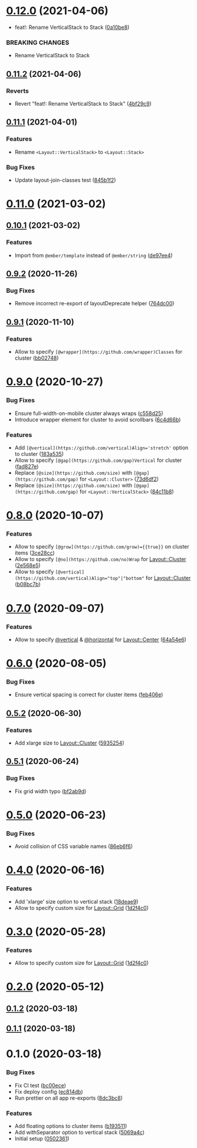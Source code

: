 # [0.12.0](https://github.com/fabscale/ember-layout-components/compare/0.11.2...0.12.0) (2021-04-06)


* feat!: Rename VerticalStack to Stack ([0a10be8](https://github.com/fabscale/ember-layout-components/commit/0a10be85533e91ae2fd2cb4d20813e62c78288df))


### BREAKING CHANGES

* Rename VerticalStack to Stack

## [0.11.2](https://github.com/fabscale/ember-layout-components/compare/0.11.1...0.11.2) (2021-04-06)


### Reverts

* Revert "feat!: Rename VerticalStack to Stack" ([4bf29c9](https://github.com/fabscale/ember-layout-components/commit/4bf29c9d05a81da64942106b2a7481d4343b3734))

## [0.11.1](https://github.com/fabscale/ember-layout-components/compare/0.11.0...0.11.1) (2021-04-01)

### Features

* Rename `<Layout::VerticalStack>` to `<Layout::Stack>`

### Bug Fixes

* Update layout-join-classes test ([845b1f2](https://github.com/fabscale/ember-layout-components/commit/845b1f26ca97556ac7a588e5ac7f6ad06252f9a4))

# [0.11.0](https://github.com/fabscale/ember-layout-components/compare/0.10.1...0.11.0) (2021-03-02)

## [0.10.1](https://github.com/fabscale/ember-layout-components/compare/0.9.2...0.10.1) (2021-03-02)


### Features

* Import from `@ember/template` instead of `@ember/string` ([de97ee4](https://github.com/fabscale/ember-layout-components/commit/de97ee4537bb03a2bba2af825864346ca87abbfa))

## [0.9.2](https://github.com/fabscale/ember-layout-components/compare/0.9.1...0.9.2) (2020-11-26)


### Bug Fixes

* Remove incorrect re-export of layoutDeprecate helper ([764dc00](https://github.com/fabscale/ember-layout-components/commit/764dc0086aaaef32fc4eaf6935a045fb59585144))

## [0.9.1](https://github.com/fabscale/ember-layout-components/compare/0.9.0...0.9.1) (2020-11-10)


### Features

* Allow to specify `[@wrapper](https://github.com/wrapper)Classes` for cluster ([bb02748](https://github.com/fabscale/ember-layout-components/commit/bb02748813326bc1584cecc7c1b3e2b4ca217890))

# [0.9.0](https://github.com/fabscale/ember-layout-components/compare/0.8.0...0.9.0) (2020-10-27)


### Bug Fixes

* Ensure full-width-on-mobile cluster always wraps ([c558d25](https://github.com/fabscale/ember-layout-components/commit/c558d2542dce7654d4fd553e1b8dc258c33dd5b8))
* Introduce wrapper element for cluster to avoid scrollbars ([6c4d66b](https://github.com/fabscale/ember-layout-components/commit/6c4d66b916a6bd5e0c05d7ff02f8d36ce32fb203))


### Features

* Add `[@vertical](https://github.com/vertical)Align='stretch'` option to cluster ([183a535](https://github.com/fabscale/ember-layout-components/commit/183a53573a9e89083eadea008036f8d5748794c0))
* Allow to specify `[@gap](https://github.com/gap)Vertical` for cluster ([fad827e](https://github.com/fabscale/ember-layout-components/commit/fad827e67fe09ed92521646726c21c8e612f26fd))
* Replace `[@size](https://github.com/size)` with `[@gap](https://github.com/gap)` for `<Layout::Cluster>` ([73d6df2](https://github.com/fabscale/ember-layout-components/commit/73d6df22b95add0a2a4a5ee56c8e445a75065fee))
* Replace `[@size](https://github.com/size)` with `[@gap](https://github.com/gap)` for `<Layout::VerticalStack>` ([84c11b8](https://github.com/fabscale/ember-layout-components/commit/84c11b8f028e0288caf07ee83938e8e6957707f2))

# [0.8.0](https://github.com/fabscale/ember-layout-components/compare/0.7.0...0.8.0) (2020-10-07)


### Features

* Allow to specify `[@grow](https://github.com/grow)={{true}}` on cluster items ([3ce28cc](https://github.com/fabscale/ember-layout-components/commit/3ce28cc7a8a5482dfa1ab87ad6d45a411d514de4))
* Allow to specify `[@no](https://github.com/no)Wrap` for <Layout::Cluster> ([2e568e5](https://github.com/fabscale/ember-layout-components/commit/2e568e5e610bbd969631e701c448921a154cf179))
* Allow to specify `[@vertical](https://github.com/vertical)Align="top"|"bottom"` for <Layout::Cluster> ([b08bc7b](https://github.com/fabscale/ember-layout-components/commit/b08bc7bddbbdbbc5f52cf746997d779077e949fb))

# [0.7.0](https://github.com/fabscale/ember-layout-components/compare/0.6.0...0.7.0) (2020-09-07)


### Features

* Allow to specify [@vertical](https://github.com/vertical) & [@horizontal](https://github.com/horizontal) for <Layout::Center> ([64a54e6](https://github.com/fabscale/ember-layout-components/commit/64a54e61f42727c0fc45d3a1da0a16c8e85822e8))

# [0.6.0](https://github.com/fabscale/ember-layout-components/compare/0.5.2...0.6.0) (2020-08-05)


### Bug Fixes

* Ensure vertical spacing is correct for cluster items ([feb406e](https://github.com/fabscale/ember-layout-components/commit/feb406e935ed5d9580d0be65605c8bbba86d93e4))

## [0.5.2](https://github.com/fabscale/ember-layout-components/compare/0.5.1...0.5.2) (2020-06-30)


### Features

* Add xlarge size to <Layout::Cluster> ([5935254](https://github.com/fabscale/ember-layout-components/commit/59352547af72524a49ad1cd3c0f32d79af839416))

## [0.5.1](https://github.com/fabscale/ember-layout-components/compare/0.5.0...0.5.1) (2020-06-24)


### Bug Fixes

* Fix grid width typo ([bf2ab9d](https://github.com/fabscale/ember-layout-components/commit/bf2ab9d7aa5286feb8aae84d9f35a4ff599aa063))

# [0.5.0](https://github.com/fabscale/ember-layout-components/compare/0.4.0...0.5.0) (2020-06-23)


### Bug Fixes

* Avoid collision of CSS variable names ([86eb6f6](https://github.com/fabscale/ember-layout-components/commit/86eb6f69f701fb7b67c71e972651d803721a03ec))

# [0.4.0](https://github.com/fabscale/ember-layout-components/compare/0.2.0...0.4.0) (2020-06-16)


### Features

* Add 'xlarge' size option to vertical stack ([18deae9](https://github.com/fabscale/ember-layout-components/commit/18deae9900bb9e61bea1e2e0ac99785602e2b1d6))
* Allow to specify custom size for <Layout::Grid> ([1d2f4c0](https://github.com/fabscale/ember-layout-components/commit/1d2f4c0f2d8c8491a08b2f97343041196365a627))

# [0.3.0](https://github.com/fabscale/ember-layout-components/compare/0.2.0...0.3.0) (2020-05-28)


### Features

* Allow to specify custom size for <Layout::Grid> ([1d2f4c0](https://github.com/fabscale/ember-layout-components/commit/1d2f4c0f2d8c8491a08b2f97343041196365a627))

# [0.2.0](https://github.com/fabscale/ember-layout-components/compare/0.1.2...0.2.0) (2020-05-12)

## [0.1.2](https://github.com/fabscale/ember-layout-components/compare/0.1.1...0.1.2) (2020-03-18)

## [0.1.1](https://github.com/fabscale/ember-layout-components/compare/0.1.0...0.1.1) (2020-03-18)

# 0.1.0 (2020-03-18)


### Bug Fixes

* Fix CI test ([bc00ece](https://github.com/fabscale/ember-layout-components/commit/bc00ece68105fe0c5203773038b3ebc564335f16))
* Fix deploy config ([ec814db](https://github.com/fabscale/ember-layout-components/commit/ec814db65efb4064ba7cf25c75015b5cc4241cd4))
* Run prettier on all app re-exports ([8dc3bc8](https://github.com/fabscale/ember-layout-components/commit/8dc3bc87844e7f9ef03b01b93ca98d9bb254bff7))


### Features

* Add floating options to cluster items ([b193511](https://github.com/fabscale/ember-layout-components/commit/b193511ce214a41a723040a2eb490019519e5d0b))
* Add withSeparator option to vertical stack ([5069a4c](https://github.com/fabscale/ember-layout-components/commit/5069a4cb2a5f55f732c804c572d91c3c5f652553))
* Initial setup ([0502361](https://github.com/fabscale/ember-layout-components/commit/0502361d4d9ed712760fe5bd4d4f878e64526a52))

